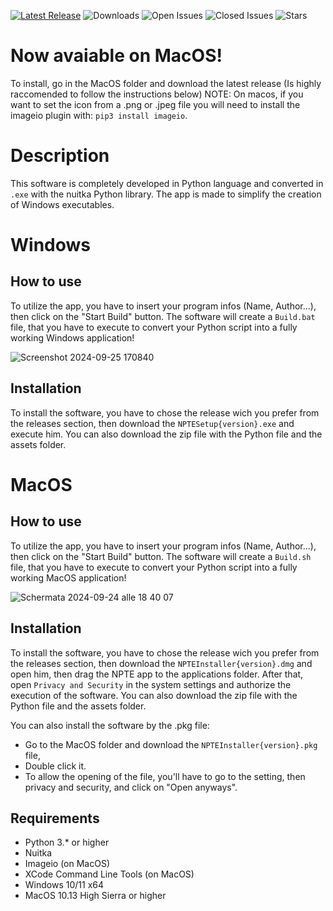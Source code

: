 [![Latest Release](https://img.shields.io/github/v/release/Anakin-bb8/Nuitka-GUI-NPTE?label=Latest%20Release&color=007ec6)](https://github.com/Anakin-bb8/Nuitka-GUI-NPTE/releases)
![Downloads](https://img.shields.io/github/downloads/Anakin-bb8/Nuitka-GUI-NPTE/total?label=Downloads&color=007ec6)
![Open Issues](https://img.shields.io/github/issues/Anakin-bb8/Nuitka-GUI-NPTE?label=Issues)
![Closed Issues](https://img.shields.io/github/issues-closed/Anakin-bb8/Nuitka-GUI-NPTE?label=Issues)
![Stars](https://img.shields.io/github/stars/Anakin-bb8/Nuitka-GUI-NPTE?label=Stars&color=007ec6)
# Now avaiable on MacOS!
To install, go in the MacOS folder and download the latest release (Is highly raccomended to follow the instructions below) NOTE: On macos, if you want to set the icon from a .png or .jpeg file you will need to install the imageio plugin with: `pip3 install imageio`.

# Description
This software is completely developed in Python language and converted in `.exe` with the nuitka Python library.
The app is made to simplify the creation of Windows executables.

# Windows

## How to use
To utilize the app, you have to insert your program infos (Name, Author...), then click on the "Start Build" button. The software will create a `Build.bat` file, that you have to execute to convert your Python script into a fully working Windows application!

![Screenshot 2024-09-25 170840](https://github.com/user-attachments/assets/e51af8e1-10c0-4e93-9aa9-9b5287777e34)

## Installation
To install the software, you have to chose the release wich you prefer from the releases section, then download the `NPTESetup{version}.exe` and execute him. You can also download the zip file with the Python file and the assets folder.

# MacOS

## How to use
To utilize the app, you have to insert your program infos (Name, Author...), then click on the "Start Build" button. The software will create a `Build.sh` file, that you have to execute to convert your Python script into a fully working MacOS application!

![Schermata 2024-09-24 alle 18 40 07](https://github.com/user-attachments/assets/78a2de14-f0f5-4954-a564-5d589784d522)

## Installation
To install the software, you have to chose the release wich you prefer from the releases section, then download the `NPTEInstaller{version}.dmg` and open him, then drag the NPTE app to the applications folder. After that, open `Privacy and Security` in the system settings and authorize the execution of the software. You can also download the zip file with the Python file and the assets folder.

You can also install the software by the .pkg file:
- Go to the MacOS folder and download the `NPTEInstaller{version}.pkg` file,
- Double click it.
- To allow the opening of the file, you'll have to go to the setting, then privacy and security, and click on "Open anyways".

## Requirements
- Python 3.* or higher
- Nuitka
- Imageio (on MacOS)
- XCode Command Line Tools (on MacOS)
- Windows 10/11 x64
- MacOS 10.13 High Sierra or higher
